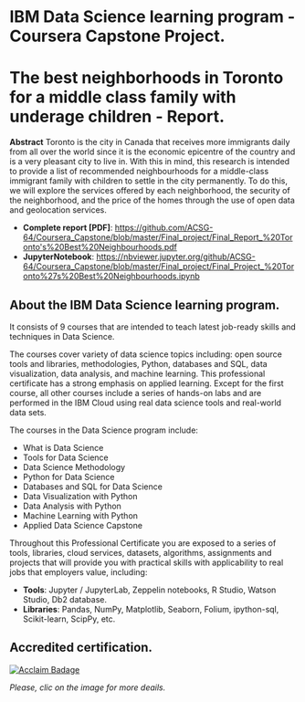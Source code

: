 # IBM Data Science learning program - Coursera Capstone Project.

# The best neighborhoods in Toronto for a middle class family with underage children - Report.
**Abstract**
Toronto is the city in Canada that receives more immigrants daily from all over the world since it is the economic epicentre of the country and is a very pleasant city to live in. With this in mind, this research is intended to provide a list of recommended neighbourhoods for a middle-class immigrant family with children to settle in the city permanently. To do this, we will explore the services offered by each neighborhood, the security of the neighborhood, and the price of the homes through the use of open data and geolocation services.

* **Complete report [PDF]**: https://github.com/ACSG-64/Coursera_Capstone/blob/master/Final_project/Final_Report_%20Toronto's%20Best%20Neighbourhoods.pdf
* **JupyterNotebook**: https://nbviewer.jupyter.org/github/ACSG-64/Coursera_Capstone/blob/master/Final_project/Final_Project_%20Toronto%27s%20Best%20Neighbourhoods.ipynb

## About the IBM Data Science learning program.
It consists of 9 courses that are intended to teach latest job-ready skills and techniques in Data Science.

The courses cover variety of data science topics including: open source tools and libraries, methodologies, Python, databases and SQL, data visualization, data analysis, and machine learning. This professional certificate has a strong emphasis on applied learning. Except for the first course, all other courses include a series of hands-on labs and are performed in the IBM Cloud using real data science tools and real-world data sets.

The courses in the Data Science program include:

* What is Data Science
* Tools for Data Science
* Data Science Methodology
* Python for Data Science
* Databases and SQL for Data Science
* Data Visualization with Python
* Data Analysis with Python
* Machine Learning with Python
* Applied Data Science Capstone

Throughout this Professional Certificate you are exposed to a series of tools, libraries, cloud services, datasets, algorithms, assignments and projects that will provide you with practical skills with applicability to real jobs that employers value, including:

* **Tools**: Jupyter / JupyterLab, Zeppelin notebooks, R Studio, Watson Studio, Db2 database.
* **Libraries**: Pandas, NumPy, Matplotlib, Seaborn, Folium, ipython-sql, Scikit-learn, ScipPy, etc.

## Accredited certification.
[![Acclaim Badage](https://images.youracclaim.com/size/340x340/images/95cdac49-3220-43e7-8562-b8be4b938465/Professional_Certificate_-_Data_Science_-_Final_Draft_-_Blue_Text.png)](https://www.youracclaim.com/badges/66364595-086c-4582-bd2a-90c1f8a99b4d/public_url)

_Please, clic on the image for more deails._
